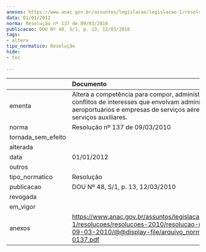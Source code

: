 ```yaml
---
anexos: https://www.anac.gov.br/assuntos/legislacao/legislacao-1/resolucoes/resolucoes-2010/resolucao-no-137-de-09-03-2010/@@display-file/arquivo_norma/A2010-0137.pdf
data: 01/01/2012
norma: Resolução nº 137 de 09/03/2010
publicacao: DOU Nº 48, S/1, p. 13, 12/03/2010
tags:
- altera
tipo_normatico: Resolução
hide: 
- toc 
 
---
```


|                    | Documento                                                                                                                                                                          |
|:-------------------|:-----------------------------------------------------------------------------------------------------------------------------------------------------------------------------------|
| ementa             | Altera a competência para compor, administrativamente, conflitos de interesses que envolvam administradores aeroportuários e empresas de serviços aéreos e de serviços auxiliares. |
| norma              | Resolução nº 137 de 09/03/2010                                                                                                                                                     |
| tornada_sem_efeito |                                                                                                                                                                                    |
| alterada           |                                                                                                                                                                                    |
| data               | 01/01/2012                                                                                                                                                                         |
| outros             |                                                                                                                                                                                    |
| tipo_normatico     | Resolução                                                                                                                                                                          |
| publicacao         | DOU Nº 48, S/1, p. 13, 12/03/2010                                                                                                                                                  |
| revogada           |                                                                                                                                                                                    |
| em_vigor           |                                                                                                                                                                                    |
| anexos             | https://www.anac.gov.br/assuntos/legislacao/legislacao-1/resolucoes/resolucoes-2010/resolucao-no-137-de-09-03-2010/@@display-file/arquivo_norma/A2010-0137.pdf                     |